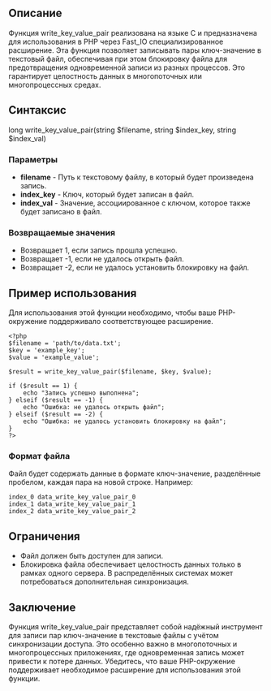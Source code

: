 ## Описание

Функция write_key_value_pair реализована на языке C и предназначена для использования в PHP через Fast_IO специализированное расширение. Эта функция позволяет записывать пары ключ-значение в текстовый файл, обеспечивая при этом блокировку файла для предотвращения одновременной записи из разных процессов. Это гарантирует целостность данных в многопоточных или многопроцессных средах.

## Синтаксис

long write_key_value_pair(string $filename, string $index_key, string $index_val)


### Параметры

- **filename** - Путь к текстовому файлу, в который будет произведена запись.
- **index_key** - Ключ, который будет записан в файл.
- **index_val** - Значение, ассоциированное с ключом, которое также будет записано в файл.

### Возвращаемые значения

- Возвращает 1, если запись прошла успешно.
- Возвращает -1, если не удалось открыть файл.
- Возвращает -2, если не удалось установить блокировку на файл.

## Пример использования

Для использования этой функции необходимо, чтобы ваше PHP-окружение поддерживало соответствующее расширение.
```
<?php
$filename = 'path/to/data.txt';
$key = 'example_key';
$value = 'example_value';

$result = write_key_value_pair($filename, $key, $value);

if ($result == 1) {
    echo "Запись успешно выполнена";
} elseif ($result == -1) {
    echo "Ошибка: не удалось открыть файл";
} elseif ($result == -2) {
    echo "Ошибка: не удалось установить блокировку на файл";
}
?>
```

### Формат файла

Файл будет содержать данные в формате ключ-значение, разделённые пробелом, каждая пара на новой строке. Например:

```
index_0 data_write_key_value_pair_0
index_1 data_write_key_value_pair_1
index_2 data_write_key_value_pair_2
```


## Ограничения

- Файл должен быть доступен для записи.
- Блокировка файла обеспечивает целостность данных только в рамках одного сервера. В распределённых системах может потребоваться дополнительная синхронизация.

## Заключение

Функция write_key_value_pair представляет собой надёжный инструмент для записи пар ключ-значение в текстовые файлы с учётом синхронизации доступа. Это особенно важно в многопоточных и многопроцессных приложениях, где одновременная запись может привести к потере данных. Убедитесь, что ваше PHP-окружение поддерживает необходимое расширение для использования этой функции.
